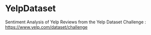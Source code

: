 # YelpDataset
Sentiment Analysis of Yelp Reviews from the Yelp Dataset Challenge : https://www.yelp.com/dataset/challenge
